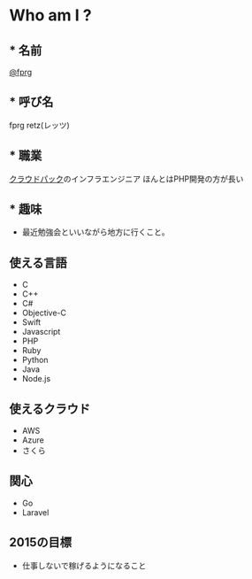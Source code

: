 # Who am I ?

## * 名前
[@fprg](https://github.com/fprg)

## * 呼び名
fprg
retz(レッツ)

## * 職業
[クラウドパック](http://cloudpack.jp/)のインフラエンジニア
ほんとはPHP開発の方が長い

## * 趣味
- 最近勉強会といいながら地方に行くこと。

## 使える言語
- C
- C++
- C#
- Objective-C
- Swift
- Javascript
- PHP
- Ruby
- Python
- Java
- Node.js

## 使えるクラウド
- AWS
- Azure
- さくら

## 関心
- Go
- Laravel

## 2015の目標
- 仕事しないで稼げるようになること
